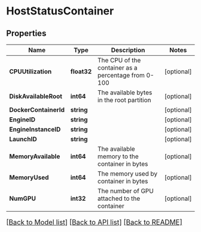 # HostStatusContainer

## Properties

Name | Type | Description | Notes
------------ | ------------- | ------------- | -------------
**CPUUtilization** | **float32** | The CPU of the container as a percentage from 0-100 | [optional] 
**DiskAvailableRoot** | **int64** | The available bytes in the root partition | [optional] 
**DockerContainerId** | **string** |  | [optional] 
**EngineID** | **string** |  | [optional] 
**EngineInstanceID** | **string** |  | [optional] 
**LaunchID** | **string** |  | [optional] 
**MemoryAvailable** | **int64** | The available memory to the container in bytes | [optional] 
**MemoryUsed** | **int64** | The memory used by container in bytes | [optional] 
**NumGPU** | **int32** | The number of GPU attached to the container | [optional] 

[[Back to Model list]](../README.md#documentation-for-models) [[Back to API list]](../README.md#documentation-for-api-endpoints) [[Back to README]](../README.md)

<style>
     p, ul, ol, li { font-size: 18px !important;}
</style>


